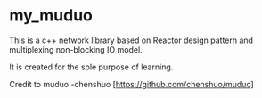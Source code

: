 # my_muduo

This is a c++ network library based on Reactor design pattern and multiplexing non-blocking IO model.

It is created for the sole purpose of learning.

Credit to muduo -chenshuo [https://github.com/chenshuo/muduo]
